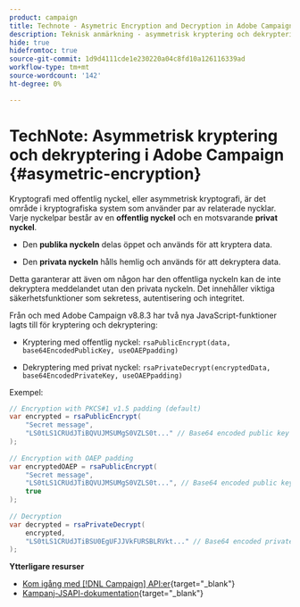 ```yaml
---
product: campaign
title: Technote - Asymetric Encryption and Decryption in Adobe Campaign
description: Teknisk anmärkning - asymmetrisk kryptering och dekryptering i Adobe Campaign
hide: true
hidefromtoc: true
source-git-commit: 1d9d4111cde1e230220a04c8fd10a126116339ad
workflow-type: tm+mt
source-wordcount: '142'
ht-degree: 0%

---
```


# TechNote: Asymmetrisk kryptering och dekryptering i Adobe Campaign {#asymetric-encryption}

Kryptografi med offentlig nyckel, eller asymmetrisk kryptografi, är det område i kryptografiska system som använder par av relaterade nycklar. Varje nyckelpar består av en **offentlig nyckel** och en motsvarande **privat nyckel**.

* Den **publika nyckeln** delas öppet och används för att kryptera data.

* Den **privata nyckeln** hålls hemlig och används för att dekryptera data.

Detta garanterar att även om någon har den offentliga nyckeln kan de inte dekryptera meddelandet utan den privata nyckeln. Det innehåller viktiga säkerhetsfunktioner som sekretess, autentisering och integritet.

Från och med Adobe Campaign v8.8.3 har två nya JavaScript-funktioner lagts till för kryptering och dekryptering:

* Kryptering med offentlig nyckel: `rsaPublicEncrypt(data, base64EncodedPublicKey, useOAEPpadding)`

* Dekryptering med privat nyckel: `rsaPrivateDecrypt(encryptedData, base64EncodedPrivateKey, useOAEPpadding)`


Exempel:

```Java
// Encryption with PKCS#1 v1.5 padding (default)
var encrypted = rsaPublicEncrypt(
    "Secret message",
    "LS0tLS1CRUdJTiBQVUJMSUMgS0VZLS0t..." // Base64 encoded public key
);
 
// Encryption with OAEP padding
var encryptedOAEP = rsaPublicEncrypt(
    "Secret message",
    "LS0tLS1CRUdJTiBQVUJMSUMgS0VZLS0t...", // Base64 encoded public key
    true
);
 
// Decryption
var decrypted = rsaPrivateDecrypt(
    encrypted,
    "LS0tLS1CRUdJTiBSU0EgUFJJVkFURSBLRVkt..." // Base64 encoded private key
);
```

**Ytterligare resurser**

* [Kom igång med [!DNL Campaign] API:er](https://experienceleague.adobe.com/en/docs/campaign/campaign-v8/developer/api){target="_blank"}
* [Kampanj-JSAPI-dokumentation](https://experienceleague.adobe.com/developer/campaign-api/api/p-1.html){target="_blank"}
